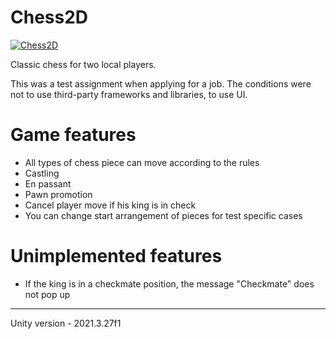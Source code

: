 # Chess2D

<a href="https://media.giphy.com/media/gxrHsWFvIY9RHX8UY3/source.gif"><img src="https://media.giphy.com/media/gxrHsWFvIY9RHX8UY3/source.gif" title="Chess2D"/></a>

Classic chess for two local players.

This was a test assignment when applying for a job. The conditions were not to use third-party frameworks and libraries, to use UI.

# Game features
- All types of chess piece can move according to the rules
- Castling
- En passant
- Pawn promotion
- Cancel player move if his king is in check
- You can change start arrangement of pieces for test specific cases

# Unimplemented features
- If the king is in a checkmate position, the message "Checkmate" does not pop up

---
Unity version - 2021.3.27f1
